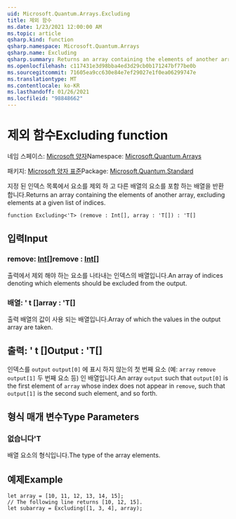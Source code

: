 ```yaml
---
uid: Microsoft.Quantum.Arrays.Excluding
title: 제외 함수
ms.date: 1/23/2021 12:00:00 AM
ms.topic: article
qsharp.kind: function
qsharp.namespace: Microsoft.Quantum.Arrays
qsharp.name: Excluding
qsharp.summary: Returns an array containing the elements of another array, excluding elements at a given list of indices.
ms.openlocfilehash: c117431e3d98bba4ed3d29cb0b171247bf77be0b
ms.sourcegitcommit: 71605ea9cc630e84e7ef29027e1f0ea06299747e
ms.translationtype: MT
ms.contentlocale: ko-KR
ms.lasthandoff: 01/26/2021
ms.locfileid: "98848662"
---
```

# <a name="excluding-function"></a><span data-ttu-id="8631f-102">제외 함수</span><span class="sxs-lookup"><span data-stu-id="8631f-102">Excluding function</span></span>

<span data-ttu-id="8631f-103">네임 스페이스: [Microsoft 양자](xref:Microsoft.Quantum.Arrays)</span><span class="sxs-lookup"><span data-stu-id="8631f-103">Namespace: [Microsoft.Quantum.Arrays](xref:Microsoft.Quantum.Arrays)</span></span>

<span data-ttu-id="8631f-104">패키지: [Microsoft 양자 표준](https://nuget.org/packages/Microsoft.Quantum.Standard)</span><span class="sxs-lookup"><span data-stu-id="8631f-104">Package: [Microsoft.Quantum.Standard](https://nuget.org/packages/Microsoft.Quantum.Standard)</span></span>


<span data-ttu-id="8631f-105">지정 된 인덱스 목록에서 요소를 제외 하 고 다른 배열의 요소를 포함 하는 배열을 반환 합니다.</span><span class="sxs-lookup"><span data-stu-id="8631f-105">Returns an array containing the elements of another array, excluding elements at a given list of indices.</span></span>

```qsharp
function Excluding<'T> (remove : Int[], array : 'T[]) : 'T[]
```


## <a name="input"></a><span data-ttu-id="8631f-106">입력</span><span class="sxs-lookup"><span data-stu-id="8631f-106">Input</span></span>

### <a name="remove--int"></a><span data-ttu-id="8631f-107">remove: [Int](xref:microsoft.quantum.lang-ref.int)[]</span><span class="sxs-lookup"><span data-stu-id="8631f-107">remove : [Int](xref:microsoft.quantum.lang-ref.int)[]</span></span>

<span data-ttu-id="8631f-108">출력에서 제외 해야 하는 요소를 나타내는 인덱스의 배열입니다.</span><span class="sxs-lookup"><span data-stu-id="8631f-108">An array of indices denoting which elements should be excluded from the output.</span></span>


### <a name="array--t"></a><span data-ttu-id="8631f-109">배열: ' t []</span><span class="sxs-lookup"><span data-stu-id="8631f-109">array : 'T[]</span></span>

<span data-ttu-id="8631f-110">출력 배열의 값이 사용 되는 배열입니다.</span><span class="sxs-lookup"><span data-stu-id="8631f-110">Array of which the values in the output array are taken.</span></span>



## <a name="output--t"></a><span data-ttu-id="8631f-111">출력: ' t []</span><span class="sxs-lookup"><span data-stu-id="8631f-111">Output : 'T[]</span></span>

<span data-ttu-id="8631f-112">인덱스를 `output` `output[0]` 에 표시 하지 않는의 첫 번째 요소 (예: `array` `remove` `output[1]` 두 번째 요소 등) 인 배열입니다.</span><span class="sxs-lookup"><span data-stu-id="8631f-112">An array `output` such that `output[0]` is the first element of `array` whose index does not appear in `remove`, such that `output[1]` is the second such element, and so forth.</span></span>

## <a name="type-parameters"></a><span data-ttu-id="8631f-113">형식 매개 변수</span><span class="sxs-lookup"><span data-stu-id="8631f-113">Type Parameters</span></span>

### <a name="t"></a><span data-ttu-id="8631f-114">없습니다</span><span class="sxs-lookup"><span data-stu-id="8631f-114">'T</span></span>

<span data-ttu-id="8631f-115">배열 요소의 형식입니다.</span><span class="sxs-lookup"><span data-stu-id="8631f-115">The type of the array elements.</span></span>

## <a name="example"></a><span data-ttu-id="8631f-116">예제</span><span class="sxs-lookup"><span data-stu-id="8631f-116">Example</span></span>

```qsharp
let array = [10, 11, 12, 13, 14, 15];
// The following line returns [10, 12, 15].
let subarray = Excluding([1, 3, 4], array);
```